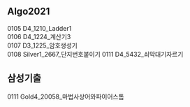 ## Algo2021

0105 D4_1210_Ladder1  
0106 D4_1224_계산기3  
0107 D3_1225_암호생성기  
0108 Silver1_2667_단지번호붙이기
0111 D4_5432_쇠막대기자르기  

## 삼성기출
0111 Gold4_20058_마법사상어와파이어스톰  
